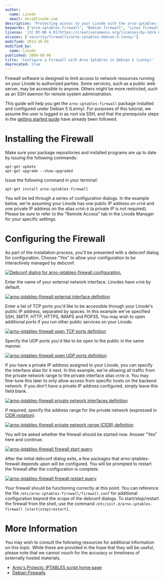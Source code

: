 ```yaml
---
author:
  name: Linode
  email: docs@linode.com
description: 'Protecting access to your Linode with the arno-iptables-firewall package.'
keywords: ["arno-iptables-firewall", "Debian firewall", "Linux firewall", "networking"]
license: '[CC BY-ND 4.0](https://creativecommons.org/licenses/by-nd/4.0)'
aliases: ['security/firewalls/arno-iptables-debian-5-lenny/']
modified: 2013-10-01
modified_by:
  name: Linode
published: 2009-08-06
title: 'Configure a Firewall with Arno Iptables in Debian 5 (Lenny)'
deprecated: true
---
```


Firewall software is designed to limit access to network resources running on your Linode to authorized parties. Some services, such as a public web server, may be accessible to anyone. Others might be more restricted, such as an SSH daemon for remote system administration.

This guide will help you get the `arno-iptables-firewall` package installed and configured under Debian 5 (Lenny). For purposes of this tutorial, we assume the user is logged in as root via SSH, and that the prerequisite steps in the [getting started guide](/docs/getting-started/) have already been followed.

# Installing the Firewall

Make sure your package repositories and installed programs are up to date by issuing the following commands:

    apt-get update
    apt-get upgrade --show-upgraded

Issue the following command in your terminal:

    apt-get install arno-iptables-firewall

You will be led through a series of configuration dialogs. In the example below, we're assuming your Linode has one public IP address on `eth0` and one private IP address on the alias `eth0:0` (a private IP is not required). Please be sure to refer to the "Remote Access" tab in the Linode Manager for your specific settings.

# Configuring the Firewall

As part of the installation process, you'll be presented with a debconf dialog for configuration. Choose "Yes" to allow your configuration to be interactively managed by debconf:

[![Debconf dialog for arno-iptables-firewall configuration.](152-arno-01-iptables-debconf-query.png)](152-arno-01-iptables-debconf-query.png)

Enter the name of your external network interface. Linodes have `eth0` by default.

[![arno-iptables-firewall external interface definition](153-arno-02-iptables-external-interface.png)](153-arno-02-iptables-external-interface.png)

Enter a list of TCP ports you'd like to be accessible through your Linode's public IP address, separated by spaces. In this example we've specified SSH, SMTP, HTTP, HTTPS, IMAPS and POP3S. You may wish to open additional ports if you run other public services on your Linode.

[![arno-iptables-firewall open TCP ports definition](154-arno-03-iptables-open-tcp-ports.png)](154-arno-03-iptables-open-tcp-ports.png)

Specify the UDP ports you'd like to be open to the public in the same manner.

[![arno-iptables-firewall open UDP ports definition](155-arno-04-iptables-open-udp-ports.png)](155-arno-04-iptables-open-udp-ports.png)

If you have a private IP address assigned to your Linode, you can specify the interface alias for it next. In this example, we're allowing all traffic from the private network range to the private interface alias `eth0:0`. You may fine-tune this later to only allow access from specific hosts on the backend network. If you don't have a private IP address configured, simply leave this field blank.

[![arno-iptables-firewall private network interfaces definition](156-arno-05-iptables-internal-interfaces.png)](156-arno-05-iptables-internal-interfaces.png)

If required, specify the address range for the private network (expressed in [CIDR notation](http://en.wikipedia.org/wiki/Classless_Inter-Domain_Routing)).

[![arno-iptables-firewall private network range (CIDR) definition](157-arno-06-iptables-internal-subnets.png)](157-arno-06-iptables-internal-subnets.png)

You will be asked whether the firewall should be started now. Answer "Yes" here and continue.

[![arno-iptables-firewall firewall start query](158-arno-07-iptables-start-firewall.png)](158-arno-07-iptables-start-firewall.png)

After the initial debconf dialog exits, a few packages that arno-iptables-firewall depends upon will be configured. You will be prompted to restart the firewall after the configuration is complete.

[![arno-iptables-firewall firewall restart query](159-arno-08-iptables-restart-firewall.png)](159-arno-08-iptables-restart-firewall.png)

Your firewall should be functioning correctly at this point. You can reference the file `/etc/arno-iptables-firewall/firewall.conf` for additional configuration beyond the scope of the debconf dialogs. To start/stop/restart the firewall from the shell, use the command `/etc/init.d/arno-iptables-firewall [start|stop|restart]`.

# More Information

You may wish to consult the following resources for additional information on this topic. While these are provided in the hope that they will be useful, please note that we cannot vouch for the accuracy or timeliness of externally hosted materials.

- [Arno's Projects: IPTABLES script home page](http://rocky.eld.leidenuniv.nl/)
- [Debian Firewalls](http://wiki.debian.org/Firewalls)



